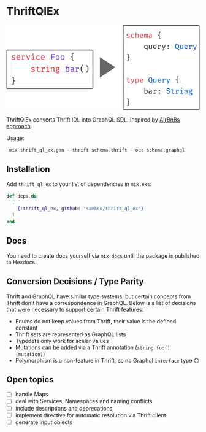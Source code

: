 # ThriftQlEx

![Thrift to GraphQL](images/thrift_to_gql.png)

ThriftQlEx converts Thrift IDL into GraphQL SDL. Inspired by [AirBnBs approach](https://medium.com/airbnb-engineering/reconciling-graphql-and-thrift-at-airbnb-a97e8d290712).

Usage:

```Elixir
 mix thrift_ql_ex.gen --thrift schema.thrift --out schema.graphql
```

## Installation

Add `thrift_ql_ex` to your list of dependencies in `mix.exs`:

```elixir
def deps do
  [
    {:thrift_ql_ex, github: "sambou/thrift_ql_ex"}
  ]
end
```

## Docs

You need to create docs yourself via `mix docs` until the package is published to Hexdocs.

## Conversion Decisions / Type Parity

Thrift and GraphQL have similar type systems, but certain concepts from Thrift don't have a correspondence in GraphQL. Below is a list of decisions that were necessary to support certain Thrift features:

- Enums do not keep values from Thrift, their value is the defined constant
- Thrift sets are represented as GraphQL lists
- Typedefs only work for scalar values
- Mutations can be added via a Thrift annotation (`string foo() (mutation)`)
- Polymorphism is a non-feature in Thrift, so no Graphql `interface` type 😞

## Open topics

- [ ] handle Maps
- [ ] deal with Services, Namespaces and naming conflicts
- [ ] include descriptions and deprecations
- [ ] implement directive for automatic resolution via Thrift client
- [ ] generate input objects
